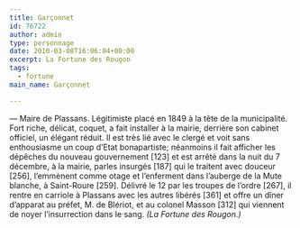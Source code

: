 ```yaml
---
title: Garçonnet
id: 76722
author: admin
type: personnage
date: 2010-03-08T16:06:04+00:00
excerpt: La Fortune des Rougon
tags:
  - fortune
main_name: Garçonnet

---
```

— Maire de Plassans. Légitimiste placé en 1849 à la tête de la municipalité. Fort riche, délicat, coquet, a fait installer à la mairie, derrière son cabinet officiel, un élégant réduit. Il est très lié avec le clergé et voit sans enthousiasme un coup d&rsquo;Etat bonapartiste; néanmoins il fait afficher les dépêches du nouveau gouvernement [123] et est arrêté dans la nuit du 7 décembre, à la mairie, parles insurgés [187] qui le traitent avec douceur [256], l&rsquo;emmènent comme otage et l&rsquo;enferment dans l&rsquo;auberge de la Mute blanche, à Saint-Roure [259]. Délivré le 12 par les troupes de l&rsquo;ordre [267], il rentre en carriole à Plassans avec les autres libérés [361] et offre un dîner d&rsquo;apparat au préfet, M. de Blériot, et au colonel Masson [312] qui viennent de noyer l&rsquo;insurrection dans le sang. _(La Fortune des Rougon.)_